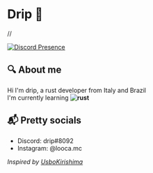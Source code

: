 # Drip 🥀
//

[![Discord Presence](https://lanyard.cnrad.dev/api/957011799377576006)](https://discord.com/users/957011799377576006)

## 🔍 About me

Hi I'm drip, a rust developer from Italy and Brazil<br>
I'm currently learning **![rust](https://img.shields.io/badge/-rust-black?&logo=rust)**

## 📬 Pretty socials

- Discord: drip#8092
- Instagram: @looca.mc

_Inspired by [UsboKirishima](https://github.com/UsboKirishima/)_
